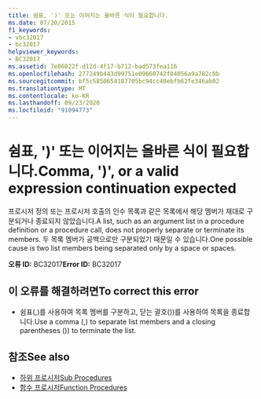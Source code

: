 ```yaml
---
title: 쉼표, ')' 또는 이어지는 올바른 식이 필요합니다.
ms.date: 07/20/2015
f1_keywords:
- vbc32017
- bc32017
helpviewer_keywords:
- BC32017
ms.assetid: 7e06022f-d12d-4f17-b712-bad573fea116
ms.openlocfilehash: 277249b443d99751e09660742f04056a9a782c0b
ms.sourcegitcommit: bf5c5850654187705bc94cc40ebfb62fe346ab02
ms.translationtype: MT
ms.contentlocale: ko-KR
ms.lasthandoff: 09/23/2020
ms.locfileid: "91094773"
---
```

# <a name="comma--or-a-valid-expression-continuation-expected"></a><span data-ttu-id="717f4-102">쉼표, ')' 또는 이어지는 올바른 식이 필요합니다.</span><span class="sxs-lookup"><span data-stu-id="717f4-102">Comma, ')', or a valid expression continuation expected</span></span>

<span data-ttu-id="717f4-103">프로시저 정의 또는 프로시저 호출의 인수 목록과 같은 목록에서 해당 멤버가 제대로 구분되거나 종료되지 않았습니다.</span><span class="sxs-lookup"><span data-stu-id="717f4-103">A list, such as an argument list in a procedure definition or a procedure call, does not properly separate or terminate its members.</span></span> <span data-ttu-id="717f4-104">두 목록 멤버가 공백으로만 구분되었기 때문일 수 있습니다.</span><span class="sxs-lookup"><span data-stu-id="717f4-104">One possible cause is two list members being separated only by a space or spaces.</span></span>  
  
 <span data-ttu-id="717f4-105">**오류 ID:** BC32017</span><span class="sxs-lookup"><span data-stu-id="717f4-105">**Error ID:** BC32017</span></span>  
  
## <a name="to-correct-this-error"></a><span data-ttu-id="717f4-106">이 오류를 해결하려면</span><span class="sxs-lookup"><span data-stu-id="717f4-106">To correct this error</span></span>  
  
- <span data-ttu-id="717f4-107">쉼표(,)를 사용하여 목록 멤버를 구분하고, 닫는 괄호())를 사용하여 목록을 종료합니다.</span><span class="sxs-lookup"><span data-stu-id="717f4-107">Use a comma (,) to separate list members and a closing parentheses ()) to terminate the list.</span></span>  
  
## <a name="see-also"></a><span data-ttu-id="717f4-108">참조</span><span class="sxs-lookup"><span data-stu-id="717f4-108">See also</span></span>

- [<span data-ttu-id="717f4-109">하위 프로시저</span><span class="sxs-lookup"><span data-stu-id="717f4-109">Sub Procedures</span></span>](../programming-guide/language-features/procedures/sub-procedures.md)
- [<span data-ttu-id="717f4-110">함수 프로시저</span><span class="sxs-lookup"><span data-stu-id="717f4-110">Function Procedures</span></span>](../programming-guide/language-features/procedures/function-procedures.md)
